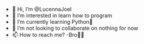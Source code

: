 - 👋 Hi, I’m @LucennaJoel
- 👀 I’m interested in learn how to program
- 🌱 I’m currently learning Python🐍
- 💞️ I’m not looking to collaborate on nothing for now
- 📫 How to reach me? -Bro🤨📸

<!---
LucennaJoel/LucennaJoel is a ✨ special ✨ repository because its `README.md` (this file) appears on your GitHub profile.
You can click the Preview link to take a look at your changes.
--->
